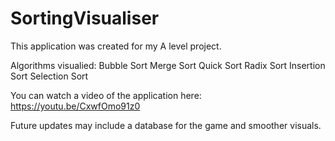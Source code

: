 # SortingVisualiser

This application was created for my A level project.

Algorithms visualied:
  Bubble Sort
  Merge Sort
  Quick Sort
  Radix Sort
  Insertion Sort
  Selection Sort

You can watch a video of the application here: https://youtu.be/CxwfOmo91z0

Future updates may include a database for the game and smoother visuals.
